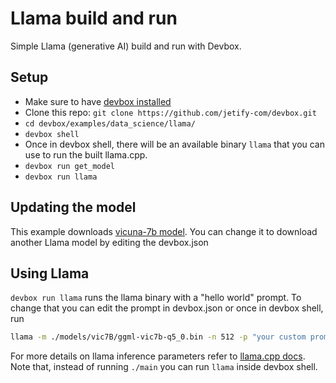 # Llama build and run

Simple Llama (generative AI) build and run with Devbox.

## Setup

-   Make sure to have [devbox installed](https://www.jetify.com/devbox/docs/quickstart/#install-devbox)
-   Clone this repo: `git clone https://github.com/jetify-com/devbox.git`
-   `cd devbox/examples/data_science/llama/`
-   `devbox shell`
-   Once in devbox shell, there will be an available binary `llama` that you can use to run the built llama.cpp.
-   `devbox run get_model`
-   `devbox run llama`

## Updating the model

This example downloads [vicuna-7b model](https://huggingface.co/eachadea/ggml-vicuna-7b-1.1). You can change it to download another Llama model by editing the devbox.json

## Using Llama

`devbox run llama` runs the llama binary with a "hello world" prompt. To change that you can edit the prompt in devbox.json or once in devbox shell, run

```bash
llama -m ./models/vic7B/ggml-vic7b-q5_0.bin -n 512 -p "your custom prompt"
```

For more details on llama inference parameters refer to [llama.cpp docs](https://github.com/ggerganov/llama.cpp). Note that, instead of running `./main` you can run `llama` inside devbox shell.

